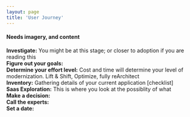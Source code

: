 ```yaml
---
layout: page
title: 'User Journey'
---
```


#### Needs imagery, and content 


<strong>Investigate:</strong> You might be at this stage; or closer to adoption if you are reading this <br>
<strong>Figure out your goals:</strong> <br>
<strong>Determine your effort level:</strong> Cost and time will determine your level of modernization. Lift & Shift, Optimize, fully reArchitect<br>
<strong>Inventory:</strong> Gathering details of your current application [checklist]<br>
<strong>Saas Exploration:</strong> This is where you look at the possiblity of what <br>
<strong>Make a decision:</strong>   <br>
<strong>Call the experts:</strong>   <br>
<strong>Set a date:</strong>   <br>




